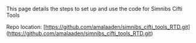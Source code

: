 This page details the steps to set up and use the code for Simnibs Cifti Tools

Repo location: [https://github.com/amalaaden/simnibs_cifti_tools_RTD.git] (https://github.com/amalaaden/simnibs_cifti_tools_RTD.git) 
